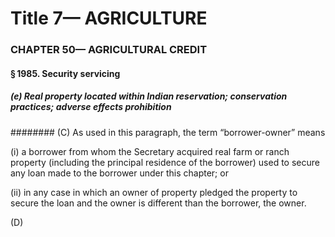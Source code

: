 
# Title 7— AGRICULTURE
### CHAPTER 50— AGRICULTURAL CREDIT
#### § 1985. Security servicing
##### (e) Real property located within Indian reservation; conservation practices; adverse effects prohibition
######## (C) As used in this paragraph, the term “borrower-owner” means

(i) a borrower from whom the Secretary acquired real farm or ranch property (including the principal residence of the borrower) used to secure any loan made to the borrower under this chapter; or

(ii) in any case in which an owner of property pledged the property to secure the loan and the owner is different than the borrower, the owner.

(D)
